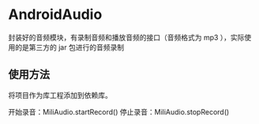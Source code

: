 # AndroidAudio
封装好的音频模块，有录制音频和播放音频的接口（音频格式为 mp3 ），实际使用的是第三方的 jar 包进行的音频录制

使用方法
----------------------------------------
将项目作为库工程添加到依赖库。

开始录音：MiliAudio.startRecord()
停止录音：MiliAudio.stopRecord()
